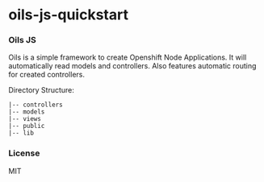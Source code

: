 oils-js-quickstart
==================

### Oils JS

Oils is a simple framework to create Openshift Node Applications. It will automatically read models and controllers. Also features automatic routing for created controllers.

Directory Structure:

    |-- controllers
    |-- models
    |-- views
    |-- public
    |-- lib

### License

MIT
